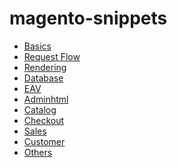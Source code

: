 magento-snippets
================

 * [Basics](/magento-snippets-basics.md)
 * [Request Flow](/magento-snippets-request-flow.md)
 * [Rendering](/magento-snippets-rendering.md)
 * [Database](/magento-snippets-database.md)
 * [EAV](/magento-snippets-eav.md)
 * [Adminhtml](/magento-snippets-adminhtml.md)
 * [Catalog](/magento-snippets-catalog.md)
 * [Checkout](/magento-snippets-checkout.md)
 * [Sales](/magento-snippets-sales.md)
 * [Customer](/magento-snippets-customer.md)
 * [Others](/magento-snippets-others.md)
 